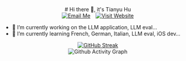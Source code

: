 <div align="center">
# Hi there 👋, it's Tianyu Hu
</div>

<div align="center">
  <a href="mailto:tyrionhuu@gmail.com" style="display: inline-block; margin-right: 10px;">
    <img src="https://img.shields.io/badge/Email-Me-blue" alt="Email Me"/>
  </a>
  <a href="https://tyrionhuu.github.io" style="display: inline-block;">
    <img src="https://img.shields.io/badge/Website-Visit-brightgreen" alt="Visit Website"/>
  </a>
</div>

- 🔭 I’m currently working on the LLM application, LLM eval… 
- 🌱 I’m currently learning French, German, Italian, LLM eval, iOS dev…

<div align="center">
  <a href="https://git.io/streak-stats">
    <img src="https://github-readme-streak-stats-two-gules.vercel.app/?user=tyrionhuu" alt="GitHub Streak"/>
  </a>
</div>


<div align="center">
  <img src="https://activity-graph-pearl.vercel.app/graph?username=tyrionhuu&custom_title=Tianyu%20Hu's%20Github%20Activity&hide_border=true&theme=github-compact" alt="Github Activity Graph"/>
</div>
